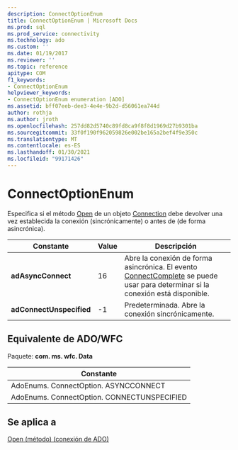 ```yaml
---
description: ConnectOptionEnum
title: ConnectOptionEnum | Microsoft Docs
ms.prod: sql
ms.prod_service: connectivity
ms.technology: ado
ms.custom: ''
ms.date: 01/19/2017
ms.reviewer: ''
ms.topic: reference
apitype: COM
f1_keywords:
- ConnectOptionEnum
helpviewer_keywords:
- ConnectOptionEnum enumeration [ADO]
ms.assetid: bff07eeb-dee3-4e4e-9b2d-d56061ea744d
author: rothja
ms.author: jroth
ms.openlocfilehash: 257dd82d5740c89fd8ca9f8f8d1969d27b9301ba
ms.sourcegitcommit: 33f0f190f962059826e002be165a2bef4f9e350c
ms.translationtype: MT
ms.contentlocale: es-ES
ms.lasthandoff: 01/30/2021
ms.locfileid: "99171426"
---
```

# <a name="connectoptionenum"></a>ConnectOptionEnum
Especifica si el método [Open](./open-method-ado-connection.md) de un objeto [Connection](./connection-object-ado.md) debe devolver una vez establecida la conexión (sincrónicamente) o antes de (de forma asincrónica).  
  
|Constante|Value|Descripción|  
|--------------|-----------|-----------------|  
|**adAsyncConnect**|16|Abre la conexión de forma asincrónica. El evento [ConnectComplete](./connectcomplete-and-disconnect-events-ado.md) se puede usar para determinar si la conexión está disponible.|  
|**adConnectUnspecified**|-1|Predeterminada. Abre la conexión sincrónicamente.|  
  
## <a name="adowfc-equivalent"></a>Equivalente de ADO/WFC  
 Paquete: **com. ms. wfc. Data**  
  
|Constante|  
|--------------|  
|AdoEnums. ConnectOption. ASYNCCONNECT|  
|AdoEnums. ConnectOption. CONNECTUNSPECIFIED|  
  
## <a name="applies-to"></a>Se aplica a  
 [Open (método) (conexión de ADO)](./open-method-ado-connection.md)
